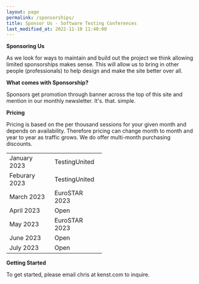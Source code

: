 ```yaml
---
layout: page
permalink: /sponsorships/
title: Sponsor Us - Software Testing Conferences
last_modified_at: 2022-11-10 11:40:00
---
```


**Sponsoring Us**

As we look for ways to maintain and build out the project we think allowing limited sponsorships makes sense. This will
allow us to bring in other people (professionals) to help design and make the site better over all.

**What comes with Sponsorship?**

Sponsors get promotion through banner across the top of this site and mention in our monthly newsletter. It's. that.
simple.

**Pricing**

Pricing is based on the per thousand sessions for your given month and depends on availability. Therefore pricing can
change month to month and year to year as traffic grows. We do offer multi-month purchasing discounts.

<table style="width:50%" align="center">
  <tr>
    <td>January 2023</td>
    <td>TestingUnited</td>
  </tr>
  <tr>
    <td>Feburary 2023</td>
    <td>TestingUnited</td>
  </tr>
  <tr>
    <td>March 2023</td>
    <td>EuroSTAR 2023</td>
  </tr>
  <tr>
    <td>April 2023</td>
    <td>Open</td>
  </tr>
  <tr>
    <td>May 2023</td>
    <td>EuroSTAR 2023</td>
  </tr>
  <tr>
    <td>June 2023</td>
    <td>Open</td>
  </tr>
    <tr>
    <td>July 2023</td>
    <td>Open</td>
  </tr>
</table>


**Getting Started**

To get started, please email chris at kenst.com to inquire.